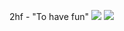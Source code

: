 2hf - "To have fun"
![](https://www.needsomefun.net/wp-content/uploads/2020/05/Walter-White-quotes-4.jpg)
![](https://external-content.duckduckgo.com/iu/?u=https%3A%2F%2Fmedia.giphy.com%2Fmedia%2FObXgWWGHzMlVe%2Fgiphy.gif&f=1&nofb=1)
